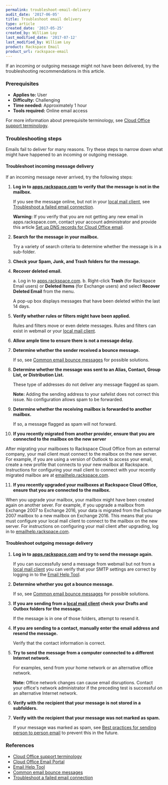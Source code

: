 ```yaml
---
permalink: troubleshoot-email-delivery
audit_date: '2017-06-05'
title: Troubleshoot email delivery
type: article
created_date: '2017-05-25'
created_by: William Loy
last_modified_date: '2017-07-12'
last_modified_by: William Loy
product: Rackspace Email
product_url: rackspace-email
---
```


If an incoming or outgoing message might not have been delivered, try the troubleshooting recommendations in this article.

### Prerequisites

- **Applies to:** User
- **Difficulty:** Challenging
- **Time needed:** Approximately 1 hour
- **Tools required:** Online email access

For more information about prerequisite terminology, see [Cloud Office support terminology](/support/how-to/cloud-office-support-terminology/).  

### Troubleshooting steps

Emails fail to deliver for many reasons. Try these steps to narrow down what might have happened to an incoming or outgoing message.

#### Troubleshoot incoming message delivery

If an incoming message never arrived, try the following steps:

1. **Log in to [apps.rackspace.com](https://apps.rackspace.com/index.php) to verify that the message is not in the mailbox.**

   If you see the message online, but not in your [local mail client](/support/how-to/cloud-office-support-terminology/#cloud-office-terminology), see [Troubleshoot a failed email connection](/support/how-to/troubleshoot-failed-email-connection).

   **Warning:** If you verify that you are not getting any new email in apps.rackspace.com, contact your account administrator and provide this article [Set up DNS records for Cloud Office email](/support/how-to/set-up-dns-records-for-cloud-office-email/).

2. **Search for the message in your mailbox.**

   Try a variety of search criteria to determine whether the message is in a sub-folder.

3. **Check your Spam, Junk, and Trash folders for the message.**

4. **Recover deleted email.**

   a. Log in to [apps.rackspace.com](https://apps.rackspace.com/index.php).
   b. Right-click **Trash** (for Rackspace Email users) or **Deleted Items** (for Exchange users) and select **Recover Deleted Email** from the menu.

      A pop-up box displays messages that have been deleted within the last 14 days.

5. **Verify whether rules or filters might have been applied.**

   Rules and filters move or even delete messages. Rules and filters can exist in webmail or your [local mail client](/support/how-to/cloud-office-support-terminology/#cloud-office-terminology).

6. **Allow ample time to ensure there is not a message delay.**

7. **Determine whether the sender received a bounce message.**   

   If so, see [Common email bounce messages](/support/how-to/common-email-bounces) for possible solutions.

8. **Determine whether the message was sent to an Alias, Contact, Group List, or Distribution List.**

   These type of addresses do not deliver any message flagged as spam.

   **Note:** Adding the sending address to your safelist does not correct this issue. No configuration allows spam to be forwarded.

9. **Determine whether the receiving mailbox is forwarded to another mailbox.**

   If so, a message flagged as spam will not forward.

10. **If you recently migrated from another provider, ensure that you are connected to the mailbox on the new server**

   After migrating your mailboxes to Rackspace Cloud Office from an external company, your mail client must connect to the mailbox on the new server. For example, if you are using a version of Outlook to access your email, create a new profile that connects to your new mailbox at Rackspace. Instructions for configuring your mail client to connect with your recently migrated mailbox are at [emailhelp.rackspace.com](https://emailhelp.rackspace.com/).

11. **If you recently upgraded your mailboxes at Rackspace Cloud Office, ensure that you are connected to the mailbox.**

   When you upgrade your mailbox, your mailbox might have been created again on another sever. For example, if you upgrade a mailbox from Exchange 2007 to Exchange 2016, your data is migrated from the Exchange 2007 mailbox to a new mailbox on Exchange 2016. This means that you must configure your local mail client to connect to the mailbox on the new server. For instructions on configuring your mail client after upgrading, log in to [emailhelp.rackspace.com](https://emailhelp.rackspace.com/).

#### Troubleshoot outgoing message delivery

1. **Log in to [apps.rackspace.com](https://apps.rackspace.com/index.php) and try to send the message again.**

   If you can successfully send a message from webmail but not from a [local mail client](/support/how-to/cloud-office-support-terminology/#cloud-office-terminology) you can verify that your SMTP settings are correct by logging in to the [Email Help Tool](https://emailhelp.rackspace.com/).

2. **Determine whether you got a bounce message.**

   If so, see [Common email bounce messages](/support/how-to/common-email-bounces) for possible solutions.

3. **If you are sending from a [local mail client](/support/how-to/cloud-office-support-terminology/#cloud-office-terminology) check your Drafts and Outbox folders for the message.**    

   If the message is in one of those folders, attempt to resend it.

4. **If you are sending to a contact, manually enter the email address and resend the message.**  

   Verify that the contact information is correct.

5. **Try to send the message from a computer connected to a different Internet network.**

   For examples, send from your home network or an alternative office network.

   **Note:** Office network changes can cause email disruptions. Contact your office's network administrator if the preceding test is successful on an alternative Internet network.

6. **Verify with the recipient that your message is not stored in a subfolders.**

7. **Verify with the recipient that your message was not marked as spam.**

   If your message was marked as spam, see [Best practices for sending person to person email](/support/how-to/best-practices-for-sending-person-to-person-email/) to prevent this in the future.

### References

- [Cloud Office support terminology](/support/how-to/cloud-office-support-terminology)
- [Cloud Office Email Portal](https://apps.rackspace.com/index.php)
- [Email Help Tool](https://emailhelp.rackspace.com/)
- [Common email bounce messages](/support/how-to/common-email-bounces)
- [Troubleshoot a failed email connection](/support/how-to/troubleshoot-failed-email-connection)
